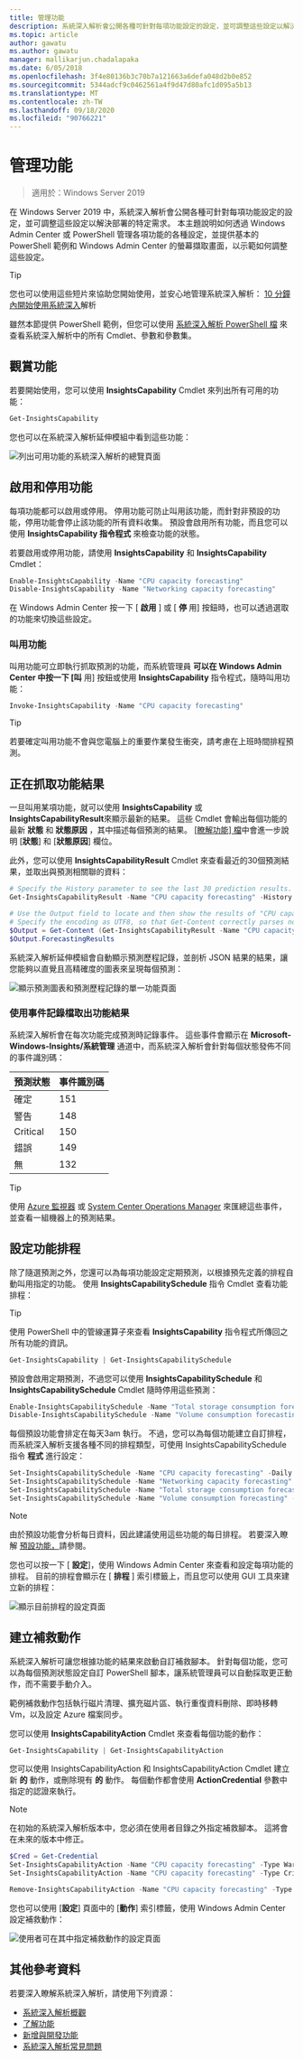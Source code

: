 ```yaml
---
title: 管理功能
description: 系統深入解析會公開各種可針對每項功能設定的設定，並可調整這些設定以解決部署的特定需求。 本主題說明如何透過 Windows Admin Center 或 PowerShell 管理各項功能的各種設定，並提供基本的 PowerShell 範例和 Windows Admin Center 的螢幕擷取畫面，以示範如何調整這些設定。
ms.topic: article
author: gawatu
ms.author: gawatu
manager: mallikarjun.chadalapaka
ms.date: 6/05/2018
ms.openlocfilehash: 3f4e80136b3c70b7a121663a6defa048d2b0e852
ms.sourcegitcommit: 5344adcf9c0462561a4f9d47d80afc1d095a5b13
ms.translationtype: MT
ms.contentlocale: zh-TW
ms.lasthandoff: 09/18/2020
ms.locfileid: "90766221"
---
```

# <a name="managing-capabilities"></a>管理功能

>適用於：Windows Server 2019

在 Windows Server 2019 中，系統深入解析會公開各種可針對每項功能設定的設定，並可調整這些設定以解決部署的特定需求。 本主題說明如何透過 Windows Admin Center 或 PowerShell 管理各項功能的各種設定，並提供基本的 PowerShell 範例和 Windows Admin Center 的螢幕擷取畫面，以示範如何調整這些設定。

>[!TIP]
>您也可以使用這些短片來協助您開始使用，並安心地管理系統深入解析： [10 分鐘內開始使用系統深入](https://blogs.technet.microsoft.com/filecab/2018/07/24/getting-started-with-system-insights-in-10-minutes/)解析

雖然本節提供 PowerShell 範例，但您可以使用 [系統深入解析 PowerShell 檔](/powershell/module/systeminsights/) 來查看系統深入解析中的所有 Cmdlet、參數和參數集。

## <a name="viewing-capabilities"></a>觀賞功能

若要開始使用，您可以使用 **InsightsCapability** Cmdlet 來列出所有可用的功能：

```PowerShell
Get-InsightsCapability
```
您也可以在系統深入解析延伸模組中看到這些功能：

![列出可用功能的系統深入解析的總覽頁面](media/overview-page-contoso.png)

## <a name="enabling-and-disabling-a-capability"></a>啟用和停用功能
每項功能都可以啟用或停用。 停用功能可防止叫用該功能，而針對非預設的功能，停用功能會停止該功能的所有資料收集。 預設會啟用所有功能，而且您可以使用 **InsightsCapability 指令程式** 來檢查功能的狀態。

若要啟用或停用功能，請使用 **InsightsCapability** 和 **InsightsCapability** Cmdlet：

```PowerShell
Enable-InsightsCapability -Name "CPU capacity forecasting"
Disable-InsightsCapability -Name "Networking capacity forecasting"
```
在 Windows Admin Center 按一下 [ **啟用** ] 或 [ **停** 用] 按鈕時，也可以透過選取的功能來切換這些設定。

### <a name="invoking-a-capability"></a>叫用功能
叫用功能可立即執行抓取預測的功能，而系統管理員 **可以在 Windows Admin Center 中按一下 [叫** 用] 按鈕或使用 **InsightsCapability** 指令程式，隨時叫用功能：

```PowerShell
Invoke-InsightsCapability -Name "CPU capacity forecasting"
```

>[!TIP]
>若要確定叫用功能不會與您電腦上的重要作業發生衝突，請考慮在上班時間排程預測。

## <a name="retrieving-capability-results"></a>正在抓取功能結果
一旦叫用某項功能，就可以使用 **InsightsCapability** 或 **InsightsCapabilityResult**來顯示最新的結果。 這些 Cmdlet 會輸出每個功能的最新 **狀態** 和 **狀態原因** ，其中描述每個預測的結果。 [[瞭解功能] 檔](understanding-capabilities.md)中會進一步說明 [**狀態**] 和 [**狀態原因**] 欄位。

此外，您可以使用 **InsightsCapabilityResult** Cmdlet 來查看最近的30個預測結果，並取出與預測相關聯的資料：

```PowerShell
# Specify the History parameter to see the last 30 prediction results.
Get-InsightsCapabilityResult -Name "CPU capacity forecasting" -History

# Use the Output field to locate and then show the results of "CPU capacity forecasting."
# Specify the encoding as UTF8, so that Get-Content correctly parses non-English characters.
$Output = Get-Content (Get-InsightsCapabilityResult -Name "CPU capacity forecasting").Output -Encoding UTF8 | ConvertFrom-Json
$Output.ForecastingResults
```
系統深入解析延伸模組會自動顯示預測歷程記錄，並剖析 JSON 結果的結果，讓您能夠以直覺且高精確度的圖表來呈現每個預測：

![顯示預測圖表和預測歷程記錄的單一功能頁面](media/cpu-forecast-2.png)

### <a name="using-the-event-log-to-retrieve-capability-results"></a>使用事件記錄檔取出功能結果
系統深入解析會在每次功能完成預測時記錄事件。 這些事件會顯示在 **Microsoft-Windows-Insights/系統管理** 通道中，而系統深入解析會針對每個狀態發佈不同的事件識別碼：

| 預測狀態 | 事件識別碼 |
| --------------- | --------------- |
| 確定 | 151 |
| 警告 | 148 |
| Critical | 150 |
| 錯誤 | 149 |
| 無 | 132 |

>[!TIP]
>使用 [Azure 監視器](https://azure.microsoft.com/services/monitor/) 或 [System Center Operations Manager](/system-center/scom/welcome?view=sc-om-1807) 來匯總這些事件，並查看一組機器上的預測結果。


## <a name="setting-a-capability-schedule"></a>設定功能排程
除了隨選預測之外，您還可以為每項功能設定定期預測，以根據預先定義的排程自動叫用指定的功能。 使用 **InsightsCapabilitySchedule** 指令 Cmdlet 查看功能排程：

>[!TIP]
>使用 PowerShell 中的管線運算子來查看 **InsightsCapability** 指令程式所傳回之所有功能的資訊。

```PowerShell
Get-InsightsCapability | Get-InsightsCapabilitySchedule
```

預設會啟用定期預測，不過您可以使用 **InsightsCapabilitySchedule** 和 **InsightsCapabilitySchedule** Cmdlet 隨時停用這些預測：

```PowerShell
Enable-InsightsCapabilitySchedule -Name "Total storage consumption forecasting"
Disable-InsightsCapabilitySchedule -Name "Volume consumption forecasting"
```

每個預設功能會排定在每天3am 執行。 不過，您可以為每個功能建立自訂排程，而系統深入解析支援各種不同的排程類型，可使用 InsightsCapabilitySchedule 指令 **程式** 進行設定：

```PowerShell
Set-InsightsCapabilitySchedule -Name "CPU capacity forecasting" -Daily -DaysInterval 2 -At 4:00PM
Set-InsightsCapabilitySchedule -Name "Networking capacity forecasting" -Daily -DaysOfWeek Saturday, Sunday -At 2:30AM
Set-InsightsCapabilitySchedule -Name "Total storage consumption forecasting" -Hourly -HoursInterval 2 -DaysOfWeek Monday, Wednesday, Friday
Set-InsightsCapabilitySchedule -Name "Volume consumption forecasting" -Minute -MinutesInterval 30
```
>[!NOTE]
>由於預設功能會分析每日資料，因此建議使用這些功能的每日排程。 若要深入瞭解 [預設功能，](understanding-capabilities.md)請參閱。

您也可以按一下 [ **設定**]，使用 Windows Admin Center 來查看和設定每項功能的排程。 目前的排程會顯示在 [ **排程** ] 索引標籤上，而且您可以使用 GUI 工具來建立新的排程：

![顯示目前排程的設定頁面](media/schedule-page-contoso.png)

## <a name="creating-remediation-actions"></a>建立補救動作
系統深入解析可讓您根據功能的結果來啟動自訂補救腳本。 針對每個功能，您可以為每個預測狀態設定自訂 PowerShell 腳本，讓系統管理員可以自動採取更正動作，而不需要手動介入。

範例補救動作包括執行磁片清理、擴充磁片區、執行重復資料刪除、即時移轉 Vm，以及設定 Azure 檔案同步。

您可以使用 **InsightsCapabilityAction** Cmdlet 來查看每個功能的動作：

```PowerShell
Get-InsightsCapability | Get-InsightsCapabilityAction
```

您可以使用 InsightsCapabilityAction 和 InsightsCapabilityAction Cmdlet 建立新 **的** 動作，或刪除現有 **的** 動作。 每個動作都會使用 **ActionCredential** 參數中指定的認證來執行。

>[!NOTE]
>在初始的系統深入解析版本中，您必須在使用者目錄之外指定補救腳本。 這將會在未來的版本中修正。

```PowerShell
$Cred = Get-Credential
Set-InsightsCapabilityAction -Name "CPU capacity forecasting" -Type Warning -Action "C:\Users\Public\WarningScript.ps1" -ActionCredential $Cred
Set-InsightsCapabilityAction -Name "CPU capacity forecasting" -Type Critical -Action "C:\Users\Public\CriticalScript.ps1" -ActionCredential $Cred

Remove-InsightsCapabilityAction -Name "CPU capacity forecasting" -Type Warning
```

您也可以使用 [**設定**] 頁面中的 [**動作**] 索引標籤，使用 Windows Admin Center 設定補救動作：

![使用者可在其中指定補救動作的設定頁面](media/actions-page-contoso.png)


## <a name="additional-references"></a>其他參考資料
若要深入瞭解系統深入解析，請使用下列資源：

- [系統深入解析概觀](overview.md)
- [了解功能](understanding-capabilities.md)
- [新增與開發功能](adding-and-developing-capabilities.md)
- [系統深入解析常見問題](faq.md)